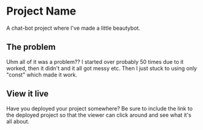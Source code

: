 # Project Name

A chat-bot project where I've made a little beautybot. 

## The problem

Uhm all of it was a problem?? I started over probably 50 times due to it worked, then it didn't and it all got messy etc. Then I just stuck to using only "const" which made it work. 

## View it live

Have you deployed your project somewhere? Be sure to include the link to the deployed project so that the viewer can click around and see what it's all about.
